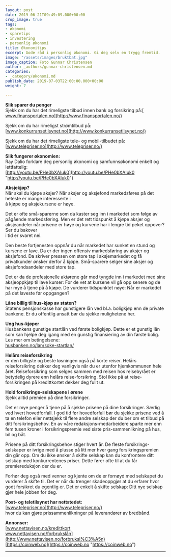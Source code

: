 ```yaml
---
layout: post
date: 2019-06-21T09:49:09.000+00:00
crop_image: true
tags:
- økonomi
- sparetips
- investering
- personlig økonomi
title: Økonomitips
excerpt: Gode råd i personlig økonomi. Gi deg selv en trygg fremtid.
image: "/assets/images/bruktbat.jpg"
image_caption: Foto Gunnar Christensen
author: _authors/gunnar-christensen.md
categories:
- _category/økonomi.md
publish_date: 2019-07-03T22:00:00.000+00:00
weight: 7

---
```

**Slik sparer du penger**  
Sjekk om du har det rimeligste tilbud innen bank og forsikring på:[ www.finansportalen.no](http://www.finansportalen.no/)

Sjekk om du har rimeligst strømtilbud på:  
[www.konkurransetilsynet.no](http://www.konkurransetilsynet.no/)

Sjekk om du har det rimeligste tele- og mobil-tilbudet på: [www.telepriser.no](http://www.telepriser.no/)

**Slik fungerer økonomien:**  
Ray Dalio forklare deg personlig økonomi og samfunnsøkonomi enkelt og lettfattelig:  
[http://youtu.be/PHe0bXAIuk0](http://youtu.be/PHe0bXAIuk0 "http://youtu.be/PHe0bXAIuk0")

**Aksjekjøp?**  
Når skal du kjøpe aksjer? Når aksjer og aksjefond markedsføres på det heteste er mange interesserte i  
å kjøpe og aksjekursene er høye.

Det er ofte små-sparerne som da kaster seg inn i markedet som følge av pågående markedsføring. Men er det rett tidspunkt å kjøpe aksjer og aksjeandeler når prisene er høye og kurvene har i lengre tid peket oppover? Ser du bakover  
i tid er svaret nei.

Den beste fortjenesten oppnår du når markedet har sunket en stund og kursene er lave. Da er der ingen offensiv markedsføring av aksjer og aksjefond. Da skriver pressen om store tap i aksjemarkedet og få privatkunder ønsker derfor å kjøpe. Små-sparere selger sine aksjer og aksjefondsandeler med store tap.

Det er da de profesjonelle aktørene går med tyngde inn i markedet med sine aksjeoppkjøp til lave kurser: For de vet at kursene vil gå opp senere og de har mye å tjene på å kjøpe. De vurderer tidspunktet nøye: Når er markedet på det laveste før oppgangen?

**Låne billig til hus-kjøp av staten?**  
Statens pensjonskasse har gunstigere lån ved bl.a. boligkjøp enn de private bankene. Er du offentlig ansatt bør du sjekke mulighetene her.

**Ung hus-kjøper**  
Husbankens gunstige startlån ved første boligkjøp. Dette er et gunstig lån som kan hjelpe deg igang med en gunstig finansiering av din første bolig. Les mer om betingelsene:  
[husbanken.no/lan/soke-startlan/](http://www.husbanken.no/lan/soke-startlan/)

**Helårs reiseforsikring**  
er den billigste og beste løsningen også på korte reiser. Helårs reiseforsikring dekker deg vanligvis når du er utenfor hjemkommunen hele året. Reiseforsikring som selges sammen med reisen hos reisebyrået er betydelig dyrere enn helårs reise-forsikring. Stol ikke på at reise-forsikringen på kredittkortet dekker deg fullt ut.

**Hold forsikrings-selskapene i ørene**  
Sjekk alltid premien på dine forsikringer.

Det er mye penger å tjene på å sjekke prisene på dine forsikringer. Særlig ved hvert hovedforfall. I god tid før hovedforfall bør du sjekke prisene ved å ta en telefon eller nettsjekk til flere andre selskap der du ber om et tilbud på ditt forsikringsbehov. En av våre redaksjons-medarbeidere sparte mer enn fem tusen kroner i forsikringspremie ved siste pris-sammenlikning på hus, bil og båt.

Prisene på ditt forsikringsbehov stiger hvert år. De fleste forsikrings-selskaper er ivrige med å plusse på litt mer hver gang forsikringspremien din går opp. Om du ikke ønsker å skifte selskap kan du konfrontere ditt selskap med konkurrentenes priser. Dette fører ofte til at du får premiereduksjon der du er.

Forhør deg også med venner og kjente om de er fornøyd med selskapet du vurderer å skifte til. Det er når du trenger skadeoppgjør at du erfarer hvor godt forsikret du egentlig er. Det er enkelt å skifte selskap: Ditt nye selskap gjør hele jobben for deg.

**Post- og teletilsynet har nettstedet:**  
[www.telepriser.no](http://www.telepriser.no/)  
hvor du kan gjøre prissammenlikninger på leverandører av bredbånd.

  
**Annonser:**  
[www.nettavisen.no/kredittkort  
www.nettavisen.no/forbrukslån](http://www.nettavisen.no/forbruksl%C3%A5n)  
[https://coinweb.no](https://coinweb.no "https://coinweb.no")

***